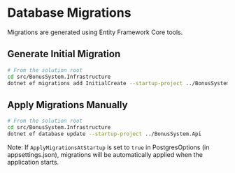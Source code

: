 # Database Migrations

Migrations are generated using Entity Framework Core tools.

## Generate Initial Migration

```bash
# From the solution root
cd src/BonusSystem.Infrastructure
dotnet ef migrations add InitialCreate --startup-project ../BonusSystem.Api --output-dir DataAccess/Postgres/Migrations
```

## Apply Migrations Manually

```bash
# From the solution root
cd src/BonusSystem.Infrastructure
dotnet ef database update --startup-project ../BonusSystem.Api
```

Note: If `ApplyMigrationsAtStartup` is set to `true` in PostgresOptions (in appsettings.json), 
migrations will be automatically applied when the application starts.
